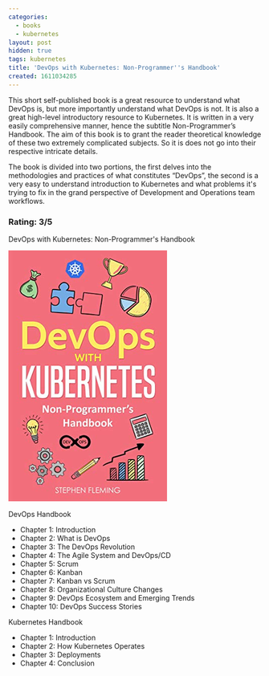 ```yaml
---
categories:
  - books
  - kubernetes
layout: post
hidden: true
tags: kubernetes
title: 'DevOps with Kubernetes: Non-Programmer''s Handbook'
created: 1611034285
---
```


This short self-published book is a great resource to understand what DevOps is, but more importantly understand what DevOps is not. It is also a great high-level introductory resource to Kubernetes. It is written in a very easily comprehensive manner, hence the subtitle Non-Programmer’s Handbook.  The aim of this book is to grant the reader theoretical knowledge of these two extremely complicated subjects. So it is does not go into their respective intricate details.  

The book is divided into two portions, the first delves into the methodologies and practices of what constitutes “DevOps”, the second is a very easy to understand introduction to Kubernetes and what problems it's trying to fix in the grand perspective of Development and Operations team workflows.  

### Rating: 3/5

DevOps with Kubernetes: Non-Programmer's Handbook

<a href="https://www.amazon.com/Devops-Kubernetes-Non-Programmers-Stephen-Fleming-ebook/dp/B07H42GFYL" target="_blank"><img src="/assets/books/devops-and-kubernetes.jpg"></a>

DevOps Handbook

* Chapter 1: Introduction
* Chapter 2: What is DevOps
* Chapter 3: The DevOps Revolution
* Chapter 4: The Agile System and DevOps/CD
* Chapter 5: Scrum
* Chapter 6: Kanban
* Chapter 7: Kanban vs Scrum
* Chapter 8: Organizational Culture Changes
* Chapter 9: DevOps Ecosystem and Emerging Trends
* Chapter 10: DevOps Success Stories

Kubernetes Handbook

* Chapter 1: Introduction
* Chapter 2: How Kubernetes Operates
* Chapter 3: Deployments
* Chapter 4: Conclusion
